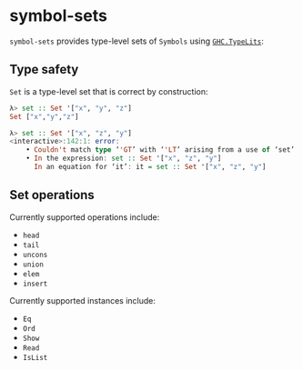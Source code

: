 # symbol-sets

`symbol-sets` provides type-level sets of `Symbols` using
[`GHC.TypeLits`](http://hackage.haskell.org/package/base-4.11.1.0/docs/GHC-TypeLits.html#Symbol):

## Type safety

`Set` is a type-level set that is correct by construction:

```haskell
λ> set :: Set '["x", "y", "z"]
Set ["x","y","z"]

λ> set :: Set '["x", "z", "y"]
<interactive>:142:1: error:
    • Couldn't match type ‘'GT’ with ‘'LT’ arising from a use of ‘set’
    • In the expression: set :: Set '["x", "z", "y"]
      In an equation for ‘it’: it = set :: Set '["x", "z", "y"]
```

## Set operations

Currently supported operations include:
- `head`
- `tail`
- `uncons`
- `union`
- `elem`
- `insert`

Currently supported instances include:
- `Eq`
- `Ord`
- `Show`
- `Read`
- `IsList`
